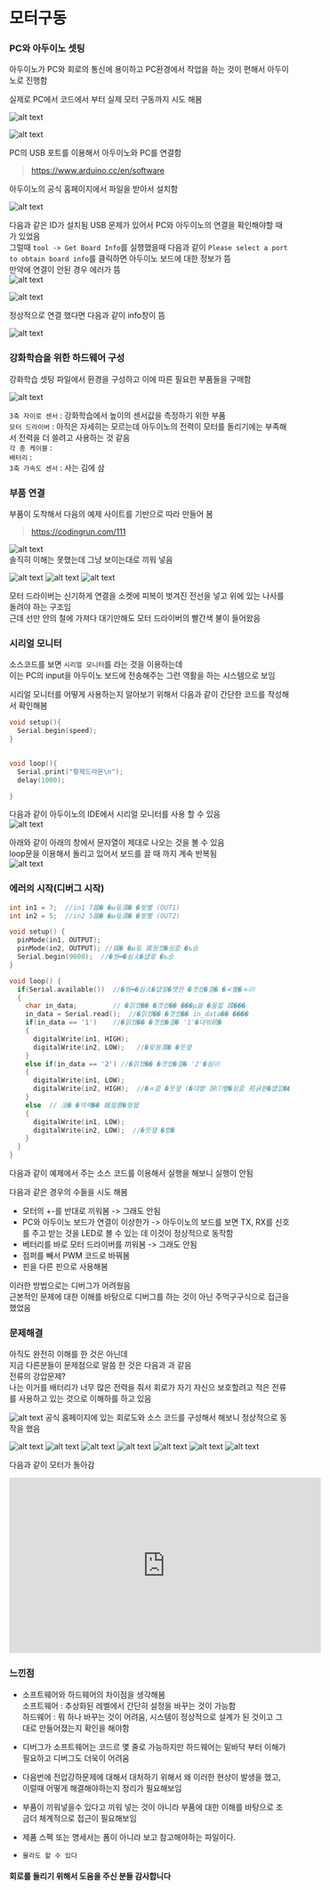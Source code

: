 # 모터구동

### PC와 아두이노 셋팅
아두이노가 PC와 회로의 통신에 용이하고 PC환경에서 작업을 하는 것이 편해서 아두이노로 진행함

실제로 PC에서 코드에서 부터 실제 모터 구동까지 시도 해봄

![alt text](<Pasted image 20240304155140-1.png>)

![alt text](<Pasted image 20240304155145-1.png>)

PC의 USB 포트를 이용해서 아두이노와 PC를 연결함

> https://www.arduino.cc/en/software

아두이노의 공식 홈페이지에서 파일을 받아서 설치함

![alt text](image.png)

다음과 같은 ID가 설치됨
USB 문제가 있어서 PC와 아두이노의 연결을 확인해야할 때가 있었음  
그럴때 `tool -> Get Board Info`를 실행했을때 다음과 같이 `Please select a port to obtain board info`를 클릭하면 아두이노 보드에 대한 정보가 뜸  
만약에 연결이 안된 경우 에러가 뜸  
![alt text](image-1.png)

![alt text](image-2.png)  

정상적으로 연결 했다면 다음과 같이 info창이 뜸  

![alt text](image-3.png)

### 강화학습을 위한 하드웨어 구성
강화학습 셋팅 파일에서 환경을 구성하고 이에 따른 필요한 부품들을 구매함

![alt text](<Pasted image 20240306113017.png>)

`3축 자이로 센서` : 강화학습에서 높이의 센서값을 측정하기 위한 부품  
`모터 드라이버` : 아직은 자세히는 모르는데 아두이노의 전력이 모터를 돌리기에는 부족해서 전력을 더 쓸려고 사용하는 것 같음  
`각 종 케이블` :    
`배터리` :   
`3축 가속도 센서` : 사는 김에 삼  

### 부품 연결
부품이 도착해서 다음의 예제 사이트를 기반으로 따라 만들어 봄  
> https://codingrun.com/111

![alt text](<Pasted image 20240312100214.png>)  
솔직히 이해는 못했는데 그냥 보이는대로 끼워 넣음  

![alt text](image-4.png)
![alt text](image-5.png)
![alt text](image-6.png)

모터 드라이버는 신기하게 연결을 소켓에 피복이 벗겨진 전선을 넣고 위에 있는 나사를 돌려야 하는 구조임   
근데 선만 안의 철에 가져다 대기만해도 모터 드라이버의 빨간색 불이 들어왔음  

### 시리얼 모니터
소스코드를 보면 `시리얼 모니터`를 라는 것을 이용하는데  
이는 PC의 input을 아두이노 보드에 전송해주는 그런 역활을 하는 시스템으로 보임  

시리얼 모니터를 어떻게 사용하는지 알아보기 위해서 다음과 같이 간단한 코드를 작성해서 확인해봄

```C
void setup(){
  Serial.begin(speed);
}

  
void loop(){
  Serial.print("황제드라몬\n");
  delay(1000);

}
```

다음과 같이 아두이노의 IDE에서 시리얼 모니터를 사용 할 수 있음  
![alt text](<Pasted image 20240312100913.png>)

아래와 같이 아래의 창에서 문자열이 제대로 나오는 것을 볼 수 있음   
loop문을 이용해서 돌리고 있어서 보드를 끌 때 까지 계속 반복됨  
![alt text](<Pasted image 20240312101058.png>)

### 에러의 시작(디버그 시작)

```C
int in1 = 7;  //in1 7踰� �ы듃濡� �쒖뼱 (OUT1)
int in2 = 5;  //in2 5踰� �ы듃濡� �쒖뼱 (OUT2)

void setup() {
  pinMode(in1, OUTPUT); 
  pinMode(in2, OUTPUT); //媛� �ы듃 異쒕젰�쇰줈 �ъ슜
  Serial.begin(9600);  //�쒕━�쇰え�덊꽣 �ъ슜
}

void loop() {
  if(Serial.available())  //�쒕━�쇰え�덊꽣�먯꽌 �곗씠�곌� �ㅼ뼱�ㅻ㈃
  {
    char in_data;         // �낅젰�� �곗씠�� ���μ쓣 �꾪븳 蹂���
    in_data = Serial.read();  //�낅젰�� �곗씠�� in_data�� ����
    if(in_data == '1')    //�낅젰�� �곗씠�곌� '1'�대씪硫�
    {
      digitalWrite(in1, HIGH);
      digitalWrite(in2, LOW);   //�욎쑝濡� �뚯쟾
    }
    else if(in_data == '2') //�낅젰�� �곗씠�곌� '2'�쇰㈃
    {
      digitalWrite(in1, LOW);
      digitalWrite(in2, HIGH);  //�ㅻ줈 �뚯쟾 (�대뼡 諛⑺뼢�쇰줈 苑귥븯�먮깘�� �곕씪�� 諛⑺뼢 諛섎�)
    }
    else  // 洹� �댁쇅�� 媛믪뿉�쒕뒗
    {
      digitalWrite(in1, LOW);
      digitalWrite(in2, LOW);  //�뚯쟾 �뺤�
    }
  }
}
```
다음과 같이 예제에서 주는 소스 코드를 이용해서 실행을 해보니 실행이 안됨  

다음과 같은 경우의 수들을 시도 해봄
* 모터의 +-를 반대로 끼워봄 -> 그래도 안됨
* PC와 아두이노 보드가 연결이 이상한가 -> 아두이노의 보드를 보면 TX, RX를 신호를 주고 받는 것을 LED로 볼 수 있는 데 이것이 정상적으로 동작함  
* 베터리를 바로 모터 드라이버를 끼워봄 -> 그래도 안됨
* 점퍼를 빼서 PWM 코드로 바꿔봄
* 핀을 다른 핀으로 사용해봄

이러한 방법으로는 디버그가 어려웠음  
근본적인 문제에 대한 이해를 바탕으로 디버그를 하는 것이 아닌 주먹구구식으로 접근을 했었음  

### 문제해결
아직도 완전히 이해를 한 것은 아닌데  
지금 다른분들이 문제점으로 말씀 한 것은 다음과 과 같음  
전류의 강압문제?  
나는 이거를 배터리가 너무 많은 전력을 줘서 회로가 자기 자신으 보호할려고 적은 전류를 사용하고 있는 것으로 이해하를 하고 있음  

![alt text](image-15.png)
공식 홈페이지에 있는 회로도와 소스 코드를 구성해서 해보니 정상적으로 동작을 했음  


![alt text](image-7.png)
![alt text](image-8.png)
![alt text](image-9.png)
![alt text](image-10.png)
![alt text](image-11.png)
![alt text](image-12.png)
![alt text](image-13.png)

다음과 같이 모터가 돌아감
<iframe width="560" height="315" src="https://www.youtube.com/embed/buT1vG0thlw?si=XwYIJT0p7vuMIKYP" title="YouTube video player" frameborder="0" allow="accelerometer; autoplay; clipboard-write; encrypted-media; gyroscope; picture-in-picture; web-share" allowfullscreen></iframe>

### 느낀점
* 소프트웨어와 하드웨어의 차이점을 생각해봄  
소프트웨어 : 추상화된 레벨에서 간단히 설정을 바꾸는 것이 가능함  
하드웨어 : 뭐 하나 바꾸는 것이 어려움, 시스템이 정상적으로 설계가 된 것이고 그대로 만들어졌는지 확인을 해야함  

* 디버그가 소프트웨어는 코드르 몇 줄로 가능하지만 하드웨어는 밑바닥 부터 이해가 필요하고 디버그도 더욱이 어려움  

* 다음번에 전압강하문제에 대해서 대처하기 위해서 왜 이러한 현상이 발생을 했고, 이럴때 어떻게 해결해야하는지 정리가 필요해보임  

* 부품이 끼워넣을수 있다고 끼워 넣는 것이 아니라 부품에 대한 이해를 바탕으로 조금더 체계적으로 접근이 필요해보임  

* 제품 스펙 또는 명세서는 폼이 아니라 보고 참고해야하는 파일이다.

* `몰라도 할 수 있다`

#### 회로를 돌리기 위해서 도움을 주신 분들 감사합니다
